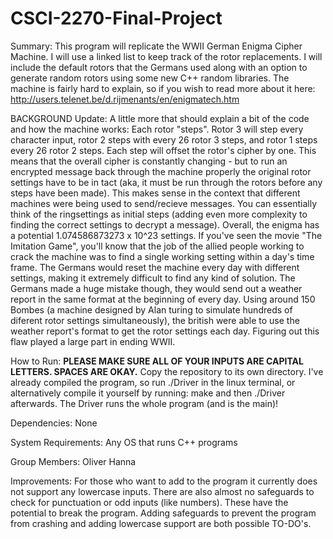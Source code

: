 # CSCI-2270-Final-Project
Summary:
This program will replicate the WWII German Enigma Cipher Machine. I will use a linked list to keep track of the rotor replacements. I will include the default rotors that the Germans used along with an option to generate random rotors using some new C++ random libraries. The machine is fairly hard to explain, so if you wish to read more about it here: http://users.telenet.be/d.rijmenants/en/enigmatech.htm

BACKGROUND Update: A little more that should explain a bit of the code and how the machine works: Each rotor "steps". Rotor 3 will step every character input, rotor 2 steps with every 26 rotor 3 steps, and rotor 1 steps every 26 rotor 2 steps. Each step will offset the rotor's cipher by one. 
This means that the overall cipher is constantly changing - but to run an encrypted message back through the machine properly the original rotor settings have to be in tact (aka, it must be run through the rotors before any steps have been made). This makes sense in the context that different machines were being used to send/recieve messages.
You can essentially think of the ringsettings as initial steps (adding even more complexity to finding the correct settings to decrypt a message). Overall, the enigma has a potential 1.074586873273 x 10^23 settings. 
If you've seen the movie "The Imitation Game", you'll know that the job of the allied people working to crack the machine was to find a single working setting within a day's time frame. The Germans would reset the machine every day with different settings, making it extremely difficult to find any kind of solution. 
The Germans made a huge mistake though, they would send out a weather report in the same format at the beginning of every day. Using around 150 Bombes (a machine designed by Alan turing to simulate hundreds of diferent rotor settings simultaneously), the british were able to use the weather report's format to get the rotor settings each day. Figuring out this flaw played a large part in ending WWII.

How to Run:
**PLEASE MAKE SURE ALL OF YOUR INPUTS ARE CAPITAL LETTERS. SPACES ARE OKAY.**
Copy the repository to its own directory. I've already compiled the program, so run ./Driver in the linux terminal, or alternatively compile it yourself by running:
make
and then ./Driver afterwards.
The Driver runs the whole program (and is the main)!

Dependencies:
None

System Requirements:
Any OS that runs C++ programs

Group Members:
Oliver Hanna

Improvements:
For those who want to add to the program it currently does not support
any lowercase inputs. There are also almost no safeguards to check for punctuation or odd inputs (like numbers). These have the potential to break the program.
Adding safeguards to prevent the program from crashing and adding lowercase support are both possible TO-DO's. 

